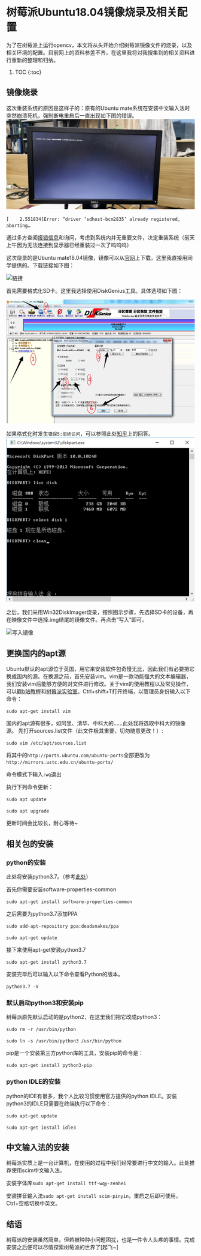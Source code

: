 # **树莓派Ubuntu18.04镜像烧录及相关配置**

为了在树莓派上运行opencv，本文将从头开始介绍树莓派镜像文件的烧录，以及相关环境的配置。目前网上的资料参差不齐，在这里我将对我搜集到的相关资料进行重新的整理和归纳。

1. TOC
{:toc}

## 镜像烧录
这次重装系统的原因是这样子的：原有的Ubuntu mate系统在安装中文输入法时突然崩溃死机，强制断电重启后一直出现如下图的错误。![报错](https://raw.githubusercontent.com/acacxhm7/pictureHub/master/RPI_start_error.jpg "报错")

`[    2.551834]Error: “driver ‘sdhost-bcm2835’ already registered, aborting…`

通过多方查阅[报错信息](https://ubuntu-mate.community/t/raspberry-pi-3-model-b-plus-ubuntu-mate-installation-error-driver-sdhost-bcm2835-already-registered-aborting/19300)和询问，考虑到系统内并无重要文件，决定重装系统（前天上午因为无法连接到显示器已经重装过一次了呜呜呜）

这次烧录的是Ubuntu mate18.04镜像，镜像可以从[官网](https://ubuntu-mate.org/download/i386/bionic/thanks/?method=direct)上下载，这里我直接用同学提供的。下载链接如下图：

![链接](这里待替换！！！ "点击此链接")

首先需要格式化SD卡。这里我选择使用DiskGenius工具。具体选项如下图：

![格式化选项](https://raw.githubusercontent.com/acacxhm7/pictureHub/master/%E6%B7%98%E5%AE%9D%E5%9B%BE%E7%89%87.jpg "格式化选项")

如果格式化时发生`错误5:拒绝访问`，可以参照此处[知乎](https://www.zhihu.com/question/268567807)上的回答。
![处理方案](https://raw.githubusercontent.com/acacxhm7/pictureHub/master/diskpart.png "处理方案")

之后，我们采用Win32DiskImager烧录，按照图示步骤，先选择SD卡的设备，再在映像文件中选择.img结尾的镜像文件。再点击“写入”即可。

![写入镜像](https://upload-images.jianshu.io/upload_images/1578283-c9658b1096089c9e.png?imageMogr2/auto-orient/strip|imageView2/2/w/429/format/webp "烧写镜像（网图）")


## 更换国内的apt源

Ubuntu默认的apt源位于英国，用它来安装软件包奇慢无比，因此我们有必要把它换成国内的源。在换源之前，首先安装vim。vim是一款功能强大的文本编辑器，我们安装vim后能够方便的对文件进行修改。关于vim的使用教程以及常见操作，可以戳[b站教程](https://www.bilibili.com/video/BV1Yt411X7mu)和[树莓派实验室](https://shumeipai.nxez.com/2013/12/26/linux-on-vim-editor-tutorials.html)。Ctrl+shift+T打开终端，以管理员身份输入以下命令：

`sudo apt-get install vim`

国内的apt源有很多，如阿里、清华、中科大的……此处我将选取中科大的镜像源。
先打开sources.list文件（此文件极其重要，切勿随意更改！）:

`sudo vim /etc/apt/sources.list`

将其中的`http://ports.ubuntu.com/ubuntu-ports`全部更改为`http://mirrors.ustc.edu.cn/ubuntu-ports/`

命令模式下输入`:wq`退出

执行下列命令更新：

`sudo apt update`

`sudo apt upgrade`

更新时间会比较长，耐心等待~
## 相关包的安装
### python的安装
此处将安装python3.7。（参考[此处](https://installvirtual.com/how-to-install-python-3-7-on-ubuntu-16-04-18-04/)）

首先你需要安装software-properties-common

`sudo apt-get install software-properties-common`

之后需要为python3.7添加PPA

`sudo add-apt-repository ppa:deadsnakes/ppa`

`sudo apt-get update`

接下来使用apt-get安装python3.7

`sudo apt-get install python3.7`

安装完毕后可以输入以下命令查看Python的版本。

`python3.7 -V`
### 默认启动python3和安装pip
树莓派原先默认启动的是python2，在这里我们把它改成python3：

`sudo rm -r /usr/bin/python`

`sudo ln -s /usr/bin/python3 /usr/bin/python`

pip是一个安装第三方python库的工具，安装pip的命令是：

`sudo apt-get install python3-pip`
### python IDLE的安装
python的IDE有很多，我个人比较习惯使用官方提供的python IDLE。安装python3的IDLE只需要在终端执行以下命令：

`sudo apt-get update`

`sudo apt-get install idle3`

## 中文输入法的安装

树莓派实质上是一台计算机，在使用的过程中我们经常要进行中文的输入。此处推荐使用scim中文输入法。

安装字体库`sudo apt-get install ttf-wqy-zenhei`

安装拼音输入法`sudo apt-get install scim-pinyin`，重启之后即可使用，Ctrl+空格切换中英文。

## 结语
树莓派的安装虽然简单，但若被种种小问题困扰，也是一件令人头疼的事情。完成安装之后便可以尽情探索树莓派的世界了[起飞~]
